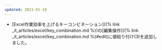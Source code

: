 ```yaml
---
updated: 2021-01-18
---
```

- [Excel作業効率を上げるキーコンビネーション]({% link _it_articles/excel/key_combination.md %})の[編集操作]({% link _it_articles/excel/key_combination.md %}#edit)に値貼り付け(3)を追加しました。
